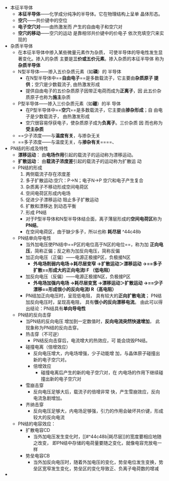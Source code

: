 - 本征半导体
	- **本征半导体**——化学成分纯净的半导体。它在物理结构上呈单 晶体形态。
	- **空穴**——共价键中的空位
	- **电子空穴对**——由热激发而 产生的自由电子和空穴对
	- **空穴的移动**——空穴的运动 是靠相邻共价键中的价电子 依次充填空穴来实现的
- 杂质半导体
	- 在本征半导体中掺入某些微量元素作为杂质， 可使半导体的导电性发生显著变化。掺入的杂质 主要是**三价或五价元素**。掺入杂质的本征半导体 称为**杂质半导体**
	- N型半导体——掺入五价杂质元素（如**磷**）的 半导体
		- 在N型半导体中==**自由电子**==是多数载流子，它主要由**杂质原子 提供**；空穴是少数载流子, 由热激发形成
		- 提供自由电子的五价杂质原子因带正电荷而成为**正离子**，因 此五价杂质原子也称为**施主**杂质
	- P型半导体——掺入三价杂质元素（如**硼**）的半 导体
		- 在P型半导体中==**空穴**==是多数载流子，它主要由**掺杂形成**；自 由电子是少数载流子， 由热激发形成
		- 空穴很容易俘获电子，使杂质原子成为**负离子**。三价杂质 因 而也称为**受主杂质**
	- ==少子浓度——与**温度有关**，与掺杂无关 
	- ==多子浓度——与温度无关，与**掺杂有关**====、
- PN结的形成及特性
	- **漂移运动**： 由**电场作用**引起的载流子的运动称为漂移运动。
	- **扩散运动**： 由**载流子浓度差**引起的载流子的运动称为扩散运 动
	- PN结的形成
		1. 两侧载流子存在浓度差
		2. 多子扩散运动:空穴：P→N；电子N→P 空穴和电子产生复合 
		3. 杂质离子不移动形成空间电荷区 
		4. 空间电荷区形成内电场 
		5. 促进少子漂移运动 阻止多子扩散运动 
		6. 扩散和漂移达 到动态平衡 
		7. 形成 PN结 
		- 对于P型半导体和N型半导体结合面，离子薄层形成的**空间电荷区**称为**PN结**。 
		- 在空间电荷区，由于缺少多子，所以也称 **耗尽层** ^44c48b
	- PN结单向导电性
		- 当外加电压使PN结中==P区的电位高于N区的电位==，称为加 **正向电压**，简称正偏；反之称为加反向电压，简称反偏
		- 加正向电压（正偏）——电源正极接P区，负极接N区
			- **外电场削弱内电场→耗尽层变窄 →扩散运动＞漂移运动 →==多子扩散==形成大的正向电流I F （低电阻）**
		- 加反向电压（反偏）——电源正极接N区，负极接P区
			- **外电场加强内电场 →耗尽层变宽 →漂移运动＞扩散运动 →==少子漂移==形成很小的反向电流I R（高电阻）**
		- PN结加正向电压时，呈现低电阻， 具有较大的**正向扩散电流**； PN结加反向电压时，呈现高电阻， 具有**很小的反向漂移电流**。 由此可以得出结论：PN结具有**单向导电性**
	- PN结的反向击穿
		- 当PN结的反向电压 增加到一定数值时，**反向电流突然快速增加**， 此现象称为PN结的反向击穿。
		- 热击穿（不可逆）
			- PN结反向击穿后，电流增大的热效应，可 能会烧毁PN结。
		- 碰撞电离（倍增效应）
			- 反向电压增大，内电场增强，少子动能增 加，与晶体原子碰撞出新的电子空穴对。
			- 倍增效应
				- 碰撞电离后产生的新的电子空穴对，在 内电场的作用下继续碰撞出新的电子空穴对
		- 雪崩击穿
			- 反向电压足够大后，载流子的倍增非常 快，产生雪崩效应，反向电流急剧增加。
		- 齐纳击穿
			- 反向电压足够大，内电场足够强，引力的作用会破坏共价键，形成较大的反向电流
	- PN结的电容效应：
		- 扩散电容CD
			- 当外加电压发生变化时，[[#^44c48b|耗尽层]]的宽度要相应地随之改变， 即PN结中存储的电荷量要随之变化，就像电容充放电一样
		- 势垒电容CB
			- 当外加反向电压时，随着外加电压的变化，势垒电位发生变换，势垒区宽窄发生变化，势垒区的变化导致正、负离子电荷数的增减
- 